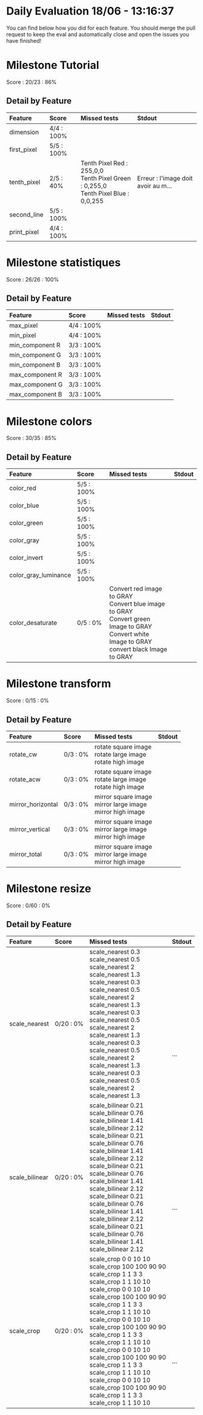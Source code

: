 # Daily Evaluation 18/06 - 13:16:37
You can find below how you did for each feature. 
 You should merge the pull request to keep the eval and automatically close and open the issues you have finished!
# Milestone  Tutorial
Score : 20/23 :  86%
## Detail by Feature
| Feature     | Score       | Missed tests                                                                           | Stdout                            |
| :---------- | :---------- | :------------------------------------------------------------------------------------- | :-------------------------------- |
| dimension   | 4/4 :  100% |                                                                                        |                                   |
| first_pixel | 5/5 :  100% |                                                                                        |                                   |
| tenth_pixel | 2/5 :  40%  | Tenth Pixel Red : 255,0,0<br>Tenth Pixel Green : 0,255,0<br>Tenth Pixel Blue : 0,0,255 | Erreur : l'image doit avoir au m… |
| second_line | 5/5 :  100% |                                                                                        |                                   |
| print_pixel | 4/4 :  100% |                                                                                        |                                   |

# Milestone  statistiques
Score : 26/26 :  100%
## Detail by Feature
| Feature         | Score       | Missed tests | Stdout |
| :-------------- | :---------- | :----------- | :----- |
| max_pixel       | 4/4 :  100% |              |        |
| min_pixel       | 4/4 :  100% |              |        |
| min_component R | 3/3 :  100% |              |        |
| min_component G | 3/3 :  100% |              |        |
| min_component B | 3/3 :  100% |              |        |
| max_component R | 3/3 :  100% |              |        |
| max_component G | 3/3 :  100% |              |        |
| max_component B | 3/3 :  100% |              |        |

# Milestone  colors
Score : 30/35 :  85%
## Detail by Feature
| Feature              | Score       | Missed tests                                                                                                                                         | Stdout           |
| :------------------- | :---------- | :--------------------------------------------------------------------------------------------------------------------------------------------------- | :--------------- |
| color_red            | 5/5 :  100% |                                                                                                                                                      |                  |
| color_blue           | 5/5 :  100% |                                                                                                                                                      |                  |
| color_green          | 5/5 :  100% |                                                                                                                                                      |                  |
| color_gray           | 5/5 :  100% |                                                                                                                                                      |                  |
| color_invert         | 5/5 :  100% |                                                                                                                                                      |                  |
| color_gray_luminance | 5/5 :  100% |                                                                                                                                                      |                  |
| color_desaturate     | 0/5 :  0%   | Convert red image to GRAY<br>Convert blue image to GRAY<br>Convert green Image to GRAY<br>Convert white Image to GRAY<br>convert black Image to GRAY | <br><br><br><br> |

# Milestone  transform
Score : 0/15 :  0%
## Detail by Feature
| Feature           | Score     | Missed tests                                                   | Stdout   |
| :---------------- | :-------- | :------------------------------------------------------------- | :------- |
| rotate_cw         | 0/3 :  0% | rotate square image<br>rotate large image<br>rotate high image | <br><br> |
| rotate_acw        | 0/3 :  0% | rotate square image<br>rotate large image<br>rotate high image | <br><br> |
| mirror_horizontal | 0/3 :  0% | mirror square image<br>mirror large image<br>mirror high image | <br><br> |
| mirror_vertical   | 0/3 :  0% | mirror square image<br>mirror large image<br>mirror high image | <br><br> |
| mirror_total      | 0/3 :  0% | mirror square image<br>mirror large image<br>mirror high image | <br><br> |

# Milestone  resize
Score : 0/60 :  0%
## Detail by Feature
| Feature        | Score      | Missed tests                                                                                                                                                                                                                                                                                                                                                                                                                                                                                           | Stdout                            |
| :------------- | :--------- | :----------------------------------------------------------------------------------------------------------------------------------------------------------------------------------------------------------------------------------------------------------------------------------------------------------------------------------------------------------------------------------------------------------------------------------------------------------------------------------------------------- | :-------------------------------- |
| scale_nearest  | 0/20 :  0% | scale_nearest 0.3<br>scale_nearest 0.5<br>scale_nearest 2<br>scale_nearest 1.3<br>scale_nearest 0.3<br>scale_nearest 0.5<br>scale_nearest 2<br>scale_nearest 1.3<br>scale_nearest 0.3<br>scale_nearest 0.5<br>scale_nearest 2<br>scale_nearest 1.3<br>scale_nearest 0.3<br>scale_nearest 0.5<br>scale_nearest 2<br>scale_nearest 1.3<br>scale_nearest 0.3<br>scale_nearest 0.5<br>scale_nearest 2<br>scale_nearest 1.3                                                                                 | <br><br><br><br><br><br><br><br>… |
| scale_bilinear | 0/20 :  0% | scale_bilinear 0.21<br>scale_bilinear 0.76<br>scale_bilinear 1.41<br>scale_bilinear 2.12<br>scale_bilinear 0.21<br>scale_bilinear 0.76<br>scale_bilinear 1.41<br>scale_bilinear 2.12<br>scale_bilinear 0.21<br>scale_bilinear 0.76<br>scale_bilinear 1.41<br>scale_bilinear 2.12<br>scale_bilinear 0.21<br>scale_bilinear 0.76<br>scale_bilinear 1.41<br>scale_bilinear 2.12<br>scale_bilinear 0.21<br>scale_bilinear 0.76<br>scale_bilinear 1.41<br>scale_bilinear 2.12                               | <br><br><br><br><br><br><br><br>… |
| scale_crop     | 0/20 :  0% | scale_crop 0 0 10 10<br>scale_crop 100 100 90 90<br>scale_crop 1 1 3 3<br>scale_crop 1 1 10 10<br>scale_crop 0 0 10 10<br>scale_crop 100 100 90 90<br>scale_crop 1 1 3 3<br>scale_crop 1 1 10 10<br>scale_crop 0 0 10 10<br>scale_crop 100 100 90 90<br>scale_crop 1 1 3 3<br>scale_crop 1 1 10 10<br>scale_crop 0 0 10 10<br>scale_crop 100 100 90 90<br>scale_crop 1 1 3 3<br>scale_crop 1 1 10 10<br>scale_crop 0 0 10 10<br>scale_crop 100 100 90 90<br>scale_crop 1 1 3 3<br>scale_crop 1 1 10 10 | <br><br><br><br><br><br><br><br>… |

